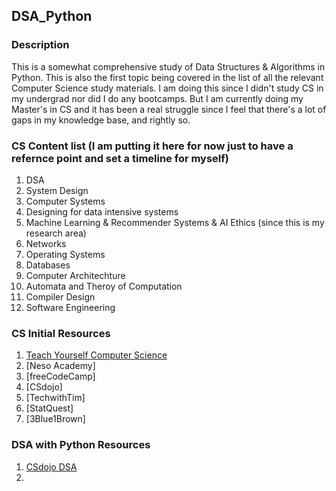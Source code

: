 ## DSA_Python

### Description
This is a somewhat comprehensive study of Data Structures & Algorithms in Python. This is also the first topic being covered in the list of all the relevant Computer Science study materials. I am doing this since I didn't study CS in my undergrad nor did I do any bootcamps. But I am currently doing my Master's in CS and it has been a real struggle since I feel that there's a lot of gaps in my knowledge base, and rightly so. 

### CS Content list (I am putting it here for now just to have a refernce point and set a timeline for myself)

1. DSA
2. System Design
3. Computer Systems
4. Designing for data intensive systems
5. Machine Learning & Recommender Systems & AI Ethics (since this is my research area)
6. Networks
7. Operating Systems
8. Databases
9. Computer Architechture
10. Automata and Theroy of Computation
11. Compiler Design
12. Software Engineering

### CS Initial Resources

1. [Teach Yourself Computer Science](https://teachyourselfcs.com/)
2. [Neso Academy]
3. [freeCodeCamp]
4. [CSdojo]
5. [TechwithTim]
6. [StatQuest]
7. [3Blue1Brown]

### DSA with Python Resources

1. [CSdojo DSA](https://www.youtube.com/watch?v=bum_19loj9A&list=PLBZBJbE_rGRV8D7XZ08LK6z-4zPoWzu5H&ab_channel=CSDojo)
2. 
